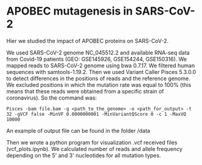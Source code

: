 # APOBEC mutagenesis in SARS-CoV-2

Hier we studied the impact of APOBEC proteins on SARS-CoV-2.

We used SARS-CoV-2 genome NC_045512.2 and available RNA-seq data from Covid-19 patients (GEO: GSE145926, GSE154244, GSE150316). We mapped reads to SARS-CoV-2 genome using bwa 0.7.17. We filtered human sequences with samtools-1.19.2. Then we used Variant Caller Pisces 5.3.0.0 to detect differences in the positions of reads and the reference genome. We excluded positions in which the mutation rate was equal to 100% (this means that these reads were obtained from a specific strain of coronavirus). So the command was:

```
Pisces -bam file.bam -g <path_to_the_genome> -o <path_for_output> -t 32 -gVCF false -MinVF 0.0000000001 -MinVariantQScore 0 -c 1 -MaxVQ 10000
```

An example of output file can be found in the folder /data

Then we wrote a python program for visualization .vcf received files (vcf_plots.ipynb). We calculated number of reads and allele frequency depending on the 5' and 3' nucleotides for all mutation types.
